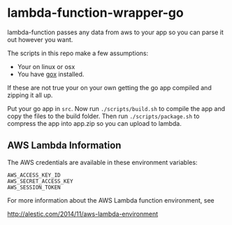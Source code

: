 # lambda-function-wrapper-go


lambda-function passes any data from aws to your app so you can parse it out 
however you want.

The scripts in this repo make a few assumptions:
- Your on linux or osx
- You have [gox] installed.

If these are not true your on your own getting the go app compiled and zipping it all up.

Put your go app in `src`. Now run `./scripts/build.sh` to compile the app and 
copy the files to the build folder. Then run `./scripts/package.sh` to compress 
the app into app.zip so you can upload to lambda.

## AWS Lambda Information

The AWS credentials are available in these environment variables:

    AWS_ACCESS_KEY_ID
    AWS_SECRET_ACCESS_KEY
    AWS_SESSION_TOKEN

For more information about the AWS Lambda function environment, see

  http://alestic.com/2014/11/aws-lambda-environment


[gox]: https://github.com/mitchellh/gox